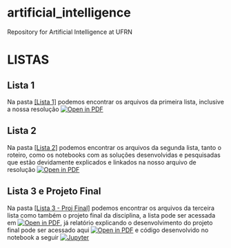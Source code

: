 # artificial_intelligence
Repository for Artificial Intelligence at UFRN
# LISTAS
## Lista 1
Na pasta [[Lista 1]](https://github.com/TeophiloVitor/artificial_intelligence/tree/main/Lista%201) podemos encontrar os arquivos da primeira lista, inclusive a nossa resolução [![Open in PDF](https://img.shields.io/badge/-PDF-EC1C24?style=flat-square&logo=adobeacrobatreader)](https://github.com/TeophiloVitor/artificial_intelligence/blob/main/Lista%201/Lista_01_IA.pdf)
## Lista 2
Na pasta [[Lista 2]](https://github.com/TeophiloVitor/artificial_intelligence/tree/main/Lista%202) podemos encontrar os arquivos da segunda lista, tanto o roteiro, como os notebooks com as soluções desenvolvidas e pesquisadas que estão devidamente explicados e linkados na nosso arquivo de resolução [![Open in PDF](https://img.shields.io/badge/-PDF-EC1C24?style=flat-square&logo=adobeacrobatreader)](https://github.com/TeophiloVitor/artificial_intelligence/blob/main/Lista%202/Lista%20U2%20-%20IA-final.pdf)
## Lista 3 e Projeto Final
Na pasta [[Lista 3 - Proj Final]]() podemos encontrar os arquivos da terceira lista como também o projeto final da disciplina, a lista pode ser acessada em [![Open in PDF](https://img.shields.io/badge/-PDF-EC1C24?style=flat-square&logo=adobeacrobatreader)](https://github.com/TeophiloVitor/artificial_intelligence/blob/main/Lista%203%20-%20Proj%20Final/Lista%20U3%20-%20IA.docx.pdf), já relatório explicando o desenvolvimento do projeto final pode ser acessado aqui [![Open in PDF](https://img.shields.io/badge/-PDF-EC1C24?style=flat-square&logo=adobeacrobatreader)](https://github.com/TeophiloVitor/artificial_intelligence/blob/main/Lista%203%20-%20Proj%20Final/Projeto%20Final%20-%20IA.docx.pdf) e código desenvolvido no notebook a seguir [![Jupyter](https://img.shields.io/badge/-Notebook-191A1B?style=flat-square&logo=jupyter)](https://github.com/TeophiloVitor/artificial_intelligence/blob/main/Lista%203%20-%20Proj%20Final/Previs%C3%A3o_de_Vencedor_S%C3%A9rie_A_BR.ipynb)

